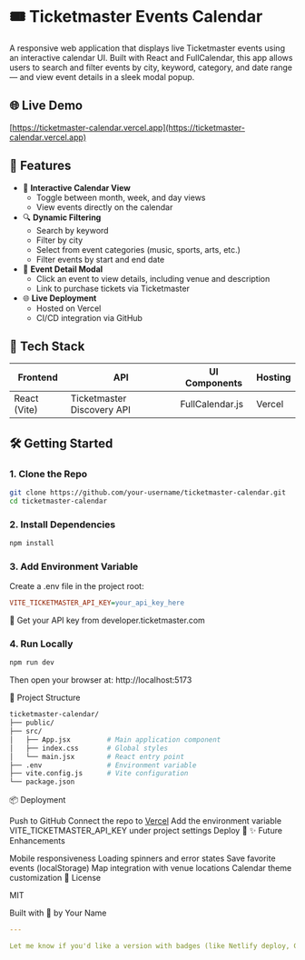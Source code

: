 # 🎟️ Ticketmaster Events Calendar

A responsive web application that displays live Ticketmaster events using an interactive calendar UI. Built with React and FullCalendar, this app allows users to search and filter events by city, keyword, category, and date range — and view event details in a sleek modal popup.

## 🌐 Live Demo
[https://ticketmaster-calendar.vercel.app](https://ticketmaster-calendar.vercel.app)

## 🚀 Features

- 📆 **Interactive Calendar View**
  - Toggle between month, week, and day views
  - View events directly on the calendar
- 🔍 **Dynamic Filtering**
  - Search by keyword
  - Filter by city
  - Select from event categories (music, sports, arts, etc.)
  - Filter events by start and end date
- 📄 **Event Detail Modal**
  - Click an event to view details, including venue and description
  - Link to purchase tickets via Ticketmaster
- 🌐 **Live Deployment**
  - Hosted on Vercel
  - CI/CD integration via GitHub

## 🧱 Tech Stack

| Frontend  | API               | UI Components    | Hosting     |
|-----------|------------------|------------------|-------------|
| React (Vite) | Ticketmaster Discovery API | FullCalendar.js | Vercel      |

## 🛠️ Getting Started

### 1. Clone the Repo

```bash
git clone https://github.com/your-username/ticketmaster-calendar.git
cd ticketmaster-calendar
```

### 2. Install Dependencies

```bash
npm install
```

### 3. Add Environment Variable

Create a .env file in the project root:

```ini
VITE_TICKETMASTER_API_KEY=your_api_key_here
```

🎫 Get your API key from developer.ticketmaster.com

### 4. Run Locally

```bash
npm run dev
```
Then open your browser at:
http://localhost:5173

📁 Project Structure

```bash
ticketmaster-calendar/
├── public/
├── src/
│   ├── App.jsx         # Main application component
│   ├── index.css       # Global styles
│   └── main.jsx        # React entry point
├── .env                # Environment variable
├── vite.config.js      # Vite configuration
└── package.json
```
📦 Deployment

Push to GitHub
Connect the repo to [Vercel](https://vercel.com/)
Add the environment variable VITE_TICKETMASTER_API_KEY under project settings
Deploy 🎉
✨ Future Enhancements

Mobile responsiveness
Loading spinners and error states
Save favorite events (localStorage)
Map integration with venue locations
Calendar theme customization
📝 License

MIT

Built with 💙 by Your Name

```yaml
---

Let me know if you'd like a version with badges (like Netlify deploy, GitHub stars, etc.), or if you want to convert it to a Word doc or PDF format for offline use.
```